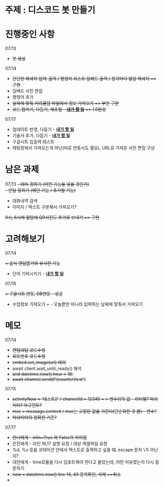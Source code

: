 <h1> 주제 : 디스코드 봇 만들기 </h1>


<h1> 진행중인 사항 </h1>
  
07/13

* <del> 봇 생성

07/14

* <del>간단한 메세지 입력-출력 / 명령어 리스트 임베드 출력 / 정각마다 알람 메세지 
=> 구현
* 임베드 사진 편집
* 명령어 추가
* <del> 날짜에 맞춰 커리큘럼 파일에서 정보 가져오기
=> 부분 구현
* <del> 코드 합치기, 다듬기, 재조립 - <u>__내가 할 일__</u>
=> 1.0완성

07/17
* 업데이트 반영, 다듬기 - <u>__내가 할 일__</u>
* 기술서 추가, 다듬기  - <u>__내가 할 일__</u>
* 구글시트 입출력 테스트 
* 채팅창에서 가져오는게 아닌(따로 연동시도 필요), URL로 가져온 사진 편집 구상 




<h1> 남은 과제 </h1>

07/13 
<del>- 테마 정하기 (어떤 기능을 넣을 것인가) <br>
<del>- 분담 정하기 (메인 기능 / 추가할 기능) <br>

- 대화내역 검색
- 이미지 / 텍스트 구분해서 가져오기?

<del> 9시, 6시에 알람에 QR사진도 추가로 보내기 
=> 구현




<h1> 고려해보기 </h1>
07/14

<del>+  음식 랜덤뽑기와 유사한 기능 <br>

+ 단어 기억시키기 - <u>__내가 할 일__</u>

07/16

<del>+ 구글시트 연동, DB연동 - 성공

+ 수업정보 가져오기 + - 오늘뿐만 아니라 입력하는 날짜에 맞춰서 가져오기



<h1> 메모 </h1>

07/14

* <del> 랜덤대답 코드수정 
* <del> 로또번호 코드수정
* <del>embed.set_image(url)  에러 
* await client.wait_until_ready() 해석 
* <del>and datetime.now().hour > 18:
* <del> await channel.send(f'{counter}test')

07/15

* <del>activityNow = '테스트2' / channelId = 12345 = > 변수뒤의 값 - 리터럴? 파라미터? 아규먼트?
* <del> msc = message.content / msc는 고정된 값을 가진다(단순화한 것 뿐) - 변수? 
* <del> 파라미터의 정확한 기준? 


07/17

* <del> 한나에게 - inlin=True 와 False의 차이점 
* 은진에게 - 라인 16,17 설명 요청 / 대상 엑셀파일 요청
* %d, %s 등을 코테이션 안에서 텍스트로 출력하고 싶을 떄, escape 문자 \가 아닌지?
* 대안에게 - time모듈을 다시 임포트해야 한다고 들었는데, 어떤 이유였는지 다시 질문하기
* <del>now = datetime.now() line 14, 43 중복확인, 삭제
  =>취소
* 